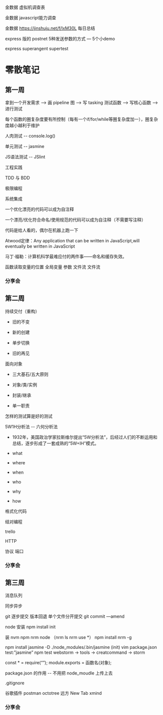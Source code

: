 
金数据 虚拟机调查表

金数据 javascript能力调查

金数据 https://jinshuju.net/f/lxM30L 每日总结


express 版的 postnet
    5种发送参数的方式   —   5个小demo
        
express superangent supertest    
    


# 零散笔记

## 第一周

拿到一个开发需求 --> 画 pipeline 图 --> 写 tasking 测试函数 --> 写核心函数 --> 进行测试

每个函数的圈复杂度要有所控制（每有一个if/for/while等圈复杂度加一），圈复杂度越小越利于维护

人肉测试 -- console.log()

单元测试 -- jasmine

JS语法测试 -- JSlint

工程实践

TDD 与 BDD

极限编程

系统集成

一个优化漂亮的代码可以成为自注释

一个漂亮/优化符合命名/使用规范的代码可以成为自注释（不需要写注释）

代码是给人看的，偶尔在机器上跑一下

Atwood定律：Any application that can be written in JavaScript,will eventually be written in JavaScript

马丁·福勒：计算机科学最难应付的两件事——命名和缓存失效。

函数读取变量的位置
    全局变量
    参数
    文件流
    文件流
    
### 分享会

## 第二周

持续交付（重构）

* 旧的不变

* 新的创建

* 单步切换

* 旧的再见

面向对象

* 三大基石/五大原则

* 对象/类/实例

* 封装/继承

* 单一职责

怎样的测试算是好的测试

5W1H分析法 -- 六何分析法

* 1932年，美国政治学家拉斯维尔提出“5W分析法”，后经过人们的不断运用和总结，逐步形成了一套成熟的“5W+IH”模式。

* what
* where
* when
* who
* why
* how
    
格式化代码
    
结对编程
    
trello

HTTP

  协议
  端口
  
### 分享会
  
## 第三周
  
消息队列

同步异步

git  逐步提交 版本回退 单个文件分开提交
git commit —amend

node 安装 npm install init

装 nvm npm nrm node （nrm ls      nrm use *）
npm install nrm -g

npm install jasmine -D
./node_modules/.bin/jasmine (init)
vim package.json   test:”jasmine”
npm test
webstorm -> tools -> creatcommand -> storm

const * = require(“”);
module.exports = 函数名(对象);

package.json 的作用 -- 不用把 node_moudle 上传上去

.gitignore
    
谷歌插件
postman
octotree
远方 New Tab
xmind

### 分享会

